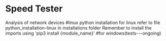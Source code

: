 # Speed Tester
Analysis of network devices
#linux python installation
for linux refer to file python_installation-linux in installations folder
Remember to install the imports using 'pip3 install {module_name}'
#for windows(tests---ongoing)
